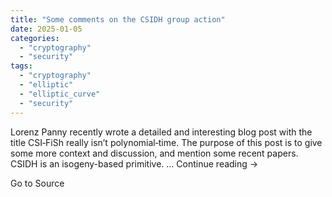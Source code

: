 ```yaml
---
title: "Some comments on the CSIDH group action"
date: 2025-01-05
categories: 
  - "cryptography"
  - "security"
tags: 
  - "cryptography"
  - "elliptic"
  - "elliptic_curve"
  - "security"
---
```


Lorenz Panny recently wrote a detailed and interesting blog post with the title CSI‑FiSh really isn’t polynomial‑time. The purpose of this post is to give some more context and discussion, and mention some recent papers. CSIDH is an isogeny-based primitive. … Continue reading →

Go to Source
